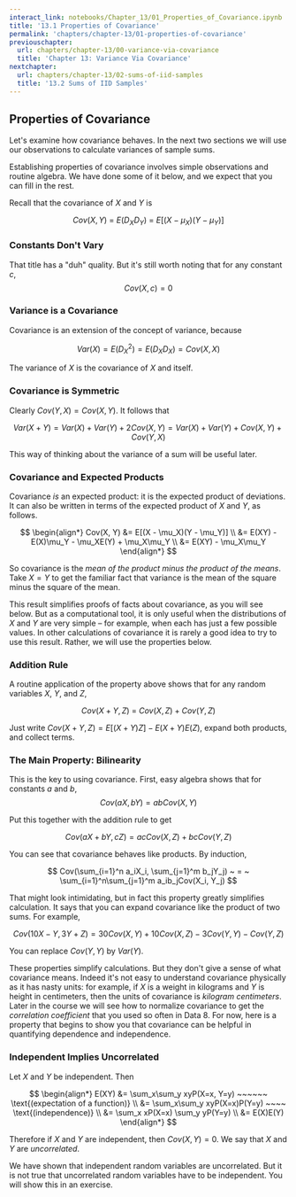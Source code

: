 ```yaml
---
interact_link: notebooks/Chapter_13/01_Properties_of_Covariance.ipynb
title: '13.1 Properties of Covariance'
permalink: 'chapters/chapter-13/01-properties-of-covariance'
previouschapter:
  url: chapters/chapter-13/00-variance-via-covariance
  title: 'Chapter 13: Variance Via Covariance'
nextchapter:
  url: chapters/chapter-13/02-sums-of-iid-samples
  title: '13.2 Sums of IID Samples'
---
```


## Properties of Covariance

Let's examine how covariance behaves. In the next two sections we will use our observations to calculate variances of sample sums.

Establishing properties of covariance involves simple observations and routine algebra. We have done some of it below, and we expect that you can fill in the rest.

Recall that the covariance of $X$ and $Y$ is 

$$
Cov(X, Y) ~ = ~ E(D_XD_Y) ~ = ~ E[(X - \mu_X)(Y - \mu_Y)]
$$

### Constants Don't Vary
That title has a "duh" quality. But it's still worth noting that for any constant $c$,
$$
Cov(X, c) = 0
$$

### Variance is a Covariance
Covariance is an extension of the concept of variance, because

$$
Var(X) = E(D_X^2) = E(D_XD_X) = Cov(X, X)
$$

The variance of $X$ is the covariance of $X$ and itself.

### Covariance is Symmetric
Clearly $Cov(Y, X) = Cov(X, Y)$. It follows that

$$
Var(X + Y) = Var(X) + Var(Y) + 2Cov(X, Y) = Var(X) + Var(Y) + Cov(X, Y) + Cov(Y, X)
$$

This way of thinking about the variance of a sum will be useful later.

### Covariance and Expected Products
Covariance *is* an expected product: it is the expected product of deviations. It can also be written in terms of the expected product of $X$ and $Y$, as follows.

$$
\begin{align*}
Cov(X, Y) &= E[(X - \mu_X)(Y - \mu_Y)] \\
&= E(XY) - E(X)\mu_Y - \mu_XE(Y) + \mu_X\mu_Y \\
&= E(XY) - \mu_X\mu_Y
\end{align*}
$$

So covariance is the *mean of the product minus the product of the means*. Take $X = Y$ to get the familiar fact that variance is the mean of the square minus the square of the mean.

This result simplifies proofs of facts about covariance, as you will see below. But as a computational tool, it is only useful when the distributions of $X$ and $Y$ are very simple – for example, when each has just a few possible values. In other calculations of covariance it is rarely a good idea to try to use this result. Rather, we will use the properties below.

### Addition Rule
A routine application of the property above shows that for any random variables $X$, $Y$, and $Z$,

$$
Cov(X+Y, Z) ~ = ~ Cov(X, Z) + Cov(Y, Z)
$$

Just write $Cov(X+Y, Z) = E[(X+Y)Z] - E(X+Y)E(Z)$, expand both products, and collect terms.

### The Main Property: Bilinearity
This is the key to using covariance. First, easy algebra shows that for constants $a$ and $b$,
$$
Cov(aX, bY) = abCov(X, Y)
$$

Put this together with the addition rule to get

$$
Cov(aX + bY, cZ) = acCov(X, Z) + bcCov(Y, Z)
$$

You can see that covariance behaves like products. By induction,

$$
Cov(\sum_{i=1}^n a_iX_i, \sum_{j=1}^m b_jY_j) ~ = ~
\sum_{i=1}^n\sum_{j=1}^m a_ib_jCov(X_i, Y_j)
$$

That might look intimidating, but in fact this property greatly simplifies calculation. It says that you can expand covariance like the product of two sums. For example,

$$
Cov(10X - Y, 3Y + Z) = 30Cov(X, Y) + 10Cov(X, Z) - 3Cov(Y, Y) - Cov(Y, Z)
$$

You can replace $Cov(Y, Y)$ by $Var(Y)$.

These properties simplify calculations. But they don't give a sense of what covariance means. Indeed it's not easy to understand covariance physically as it has nasty units: for example, if $X$ is a weight in kilograms and $Y$ is height in centimeters, then the units of covariance is *kilogram centimeters*. Later in the course we will see how to normalize covariance to get the *correlation coefficient* that you used so often in Data 8. For now, here is a property that begins to show you that covariance can be helpful in quantifying dependence and independence.

### Independent Implies Uncorrelated
Let $X$ and $Y$ be independent. Then

$$
\begin{align*}
E(XY) &= \sum_x\sum_y xyP(X=x, Y=y) ~~~~~~ \text{(expectation of a function)} \\
&= \sum_x\sum_y xyP(X=x)P(Y=y) ~~~~ \text{(independence)} \\
&= \sum_x xP(X=x) \sum_y yP(Y=y) \\
&= E(X)E(Y)
\end{align*}
$$

Therefore if $X$ and $Y$ are independent, then $Cov(X, Y) = 0$. We say that $X$ and $Y$ are *uncorrelated*.

We have shown that independent random variables are uncorrelated. But it is not true that uncorrelated random variables have to be independent. You will show this in an exercise.
